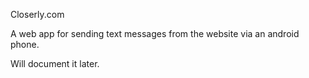 Closerly.com

A web app for sending text messages from the website via an android phone.

Will document it later.